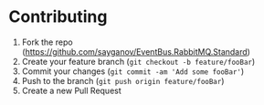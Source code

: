 # Contributing

1. Fork the repo (<https://github.com/sayganov/EventBus.RabbitMQ.Standard>)
2. Create your feature branch (`git checkout -b feature/fooBar`)
3. Commit your changes (`git commit -am 'Add some fooBar'`)
4. Push to the branch (`git push origin feature/fooBar`)
5. Create a new Pull Request

